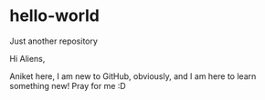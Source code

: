 # hello-world
Just another repository

Hi Aliens,

Aniket here, I am new to GitHub, obviously, and I am here to learn something new! Pray for me :D
